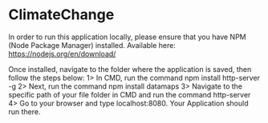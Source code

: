 # ClimateChange
In order to run this application locally, please ensure that you have NPM (Node Package Manager) installed.
Available here: https://nodejs.org/en/download/

Once installed, navigate to the folder where the application is saved, then follow the steps below:
1> In CMD, run the command npm install http-server -g
2> Next, run the command npm install datamaps
3> Navigate to the specific path of your file folder in CMD and run the command http-server
4> Go to your browser and type localhost:8080. Your Application should run there.